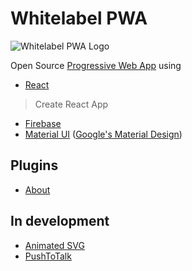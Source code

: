 # Whitelabel PWA

![Whitelabel PWA Logo](https://whitelabel-pwa.web.app/png/apple-touch/apple-touch-icon-180x180.png)

Open Source [Progressive Web App](https://en.wikipedia.org/wiki/Progressive_web_application) using

- [React](https://reactjs.org/)

> Create React App

- [Firebase](https://console.firebase.google.com/)
- [Material UI](https://material-ui.com/) ([Google's Material Design](https://material.io/design/))

## Plugins

- [About](./src/plugins/)

## In development

- [Animated SVG](https://animated-svg.web.app/)
- [PushToTalk](https://push-to-talk.app)